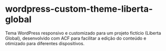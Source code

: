 # wordpress-custom-theme-liberta-global
Tema WordPress responsivo e customizado para um projeto fictício (Liberta Global), desenvolvido com ACF para facilitar a edição do conteúdo e otimizado para diferentes dispositivos.
